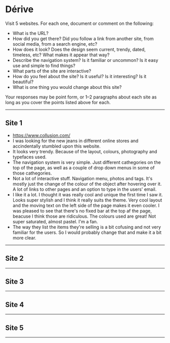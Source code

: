 # Dérive

Visit 5 websites. For each one, document or comment on the following:
* What is the URL?
* How did you get there? Did you follow a link from another site, from social media, from a search engine, etc?
* How does it look? Does the design seem current, trendy, dated, timeless, etc? What makes it appear that way?
* Describe the navigation system? Is it familiar or uncommon? Is it easy use and simple to find things?
* What parts of the site are interactive?
* How do you feel about the site? Is it useful? Is it interesting? Is it beautiful?
* What is one thing you would change about this site?

Your responses may be point form, or 1–2 paragraphs about each site as long as you cover the points listed above for each.

---
## Site 1
* https://www.collusion.com/
* I was looking for the new jeans in different online stores and accindentally stumbled upon this website.
* It looks very trendy. Because of the layout, colours, photography and typefaces used.
* The navigation system is very simple. Just different cathegories on the top of the page, as well as a couple of drop down menus in some of those cathegories. 
* Not a lot of interactive stuff. Navigation menu, photos and tags. It's mostly just the change of the colour of the object after hovering over it. A lot of links to other pages and an option to type in the users' email.
* I like it a lot. I thought it was really cool and unique the first time I saw it. Looks super stylish and I think it really suits the theme. Very cool layout and the moving text on the left side of the page makes it even cooler. I was pleased to see that there's no fixed bar at the top af the page, beacuse I think those are ridiculous. The colours used are great! Not super saturated, almost pastel. I'm a fan.
* The way they list the items they're selling is a bit cofusing and not very familiar for the users. So I would probably change that and make it a bit more clear.


---
## Site 2



---
## Site 3




---
## Site 4




---
## Site 5




---
